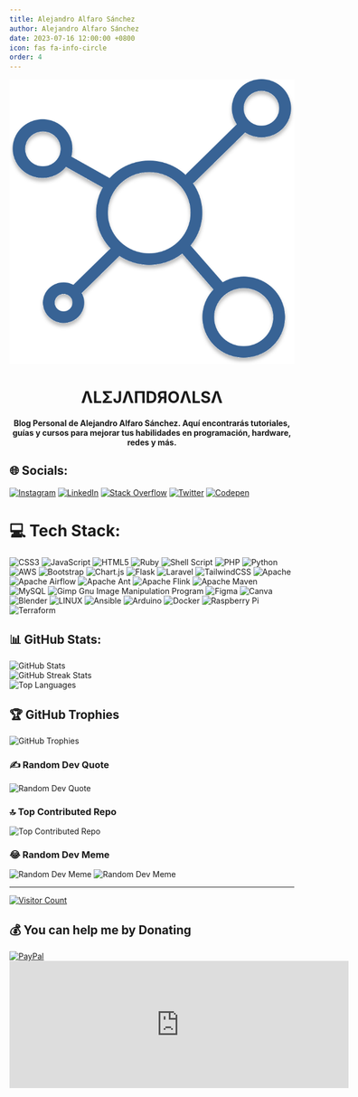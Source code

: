 ```yaml
---
title: Alejandro Alfaro Sánchez
author: Alejandro Alfaro Sánchez
date: 2023-07-16 12:00:00 +0800
icon: fas fa-info-circle
order: 4
---
```


![LOGO](/assets/img/alejandroalsa-logo.svg)


<h1 align="center"><b>ΛLΣJΛПDЯOΛLSΛ</b></h1>

<h4 align="center">Blog Personal de Alejandro Alfaro Sánchez. Aquí encontrarás tutoriales, guías y cursos para mejorar tus habilidades en programación, hardware, redes y más.</h4>


<h2>🌐 Socials:</h2>
<div>
  <a href="https://instagram.com/alex.__."><img src="https://img.shields.io/badge/Instagram-%23E4405F.svg?logo=Instagram&logoColor=white" alt="Instagram"></a>
  <a href="https://linkedin.com/in/alejandro-alfaro-sanchez"><img src="https://img.shields.io/badge/LinkedIn-%230077B5.svg?logo=linkedin&logoColor=white" alt="LinkedIn"></a>
  <a href="https://stackoverflow.com/users/alejandroalsa"><img src="https://img.shields.io/badge/-Stackoverflow-FE7A16?logo=stack-overflow&logoColor=white" alt="Stack Overflow"></a>
  <a href="https://twitter.com/alejandroalsatw"><img src="https://img.shields.io/badge/Twitter-%231DA1F2.svg?logo=Twitter&logoColor=white" alt="Twitter"></a>
  <a href="https://codepen.io/alejandroalsa"><img src="https://img.shields.io/badge/Codepen-000000?style=for-the-badge&logo=codepen&logoColor=white" alt="Codepen"></a>
</div>

<h1>💻 Tech Stack:</h1>
<div>
  <img src="https://img.shields.io/badge/css3-%231572B6.svg?style=for-the-badge&logo=css3&logoColor=white" alt="CSS3">
  <img src="https://img.shields.io/badge/javascript-%23323330.svg?style=for-the-badge&logo=javascript&logoColor=%23F7DF1E" alt="JavaScript">
  <img src="https://img.shields.io/badge/html5-%23E34F26.svg?style=for-the-badge&logo=html5&logoColor=white" alt="HTML5">
  <img src="https://img.shields.io/badge/ruby-%23CC342D.svg?style=for-the-badge&logo=ruby&logoColor=white" alt="Ruby">
  <img src="https://img.shields.io/badge/shell_script-%23121011.svg?style=for-the-badge&logo=gnu-bash&logoColor=white" alt="Shell Script">
  <img src="https://img.shields.io/badge/php-%23777BB4.svg?style=for-the-badge&logo=php&logoColor=white" alt="PHP">
  <img src="https://img.shields.io/badge/python-3670A0?style=for-the-badge&logo=python&logoColor=ffdd54" alt="Python">
  <img src="https://img.shields.io/badge/AWS-%23FF9900.svg?style=for-the-badge&logo=amazon-aws&logoColor=white" alt="AWS">
  <img src="https://img.shields.io/badge/bootstrap-%23563D7C.svg?style=for-the-badge&logo=bootstrap&logoColor=white" alt="Bootstrap">
  <img src="https://img.shields.io/badge/chart.js-F5788D.svg?style=for-the-badge&logo=chart.js&logoColor=white" alt="Chart.js">
  <img src="https://img.shields.io/badge/flask-%23000.svg?style=for-the-badge&logo=flask&logoColor=white" alt="Flask">
  <img src="https://img.shields.io/badge/laravel-%23FF2D20.svg?style=for-the-badge&logo=laravel&logoColor=white" alt="Laravel">
  <img src="https://img.shields.io/badge/tailwindcss-%2338B2AC.svg?style=for-the-badge&logo=tailwind-css&logoColor=white" alt="TailwindCSS">
  <img src="https://img.shields.io/badge/apache-%23D42029.svg?style=for-the-badge&logo=apache&logoColor=white" alt="Apache">
  <img src="https://img.shields.io/badge/Apache%20Airflow-017CEE?style=for-the-badge&logo=Apache%20Airflow&logoColor=white" alt="Apache Airflow">
  <img src="https://img.shields.io/badge/Apache%20Ant-A81C7D?style=for-the-badge&logo=Apache%20Ant&logoColor=white" alt="Apache Ant">
  <img src="https://img.shields.io/badge/Apache%20Flink-E6526F?style=for-the-badge&logo=Apache%20Flink&logoColor=white" alt="Apache Flink">
  <img src="https://img.shields.io/badge/Apache%20Maven-C71A36?style=for-the-badge&logo=Apache%20Maven&logoColor=white" alt="Apache Maven">
  <img src="https://img.shields.io/badge/mysql-%2300f.svg?style=for-the-badge&logo=mysql&logoColor=white" alt="MySQL">
  <img src="https://img.shields.io/badge/Gimp-657D8B?style=for-the-badge&logo=gimp&logoColor=FFFFFF" alt="Gimp Gnu Image Manipulation Program">
  <img src="https://img.shields.io/badge/figma-%23F24E1E.svg?style=for-the-badge&logo=figma&logoColor=white" alt="Figma">
  <img src="https://img.shields.io/badge/Canva-%2300C4CC.svg?style=for-the-badge&logo=Canva&logoColor=white" alt="Canva">
  <img src="https://img.shields.io/badge/blender-%23F5792A.svg?style=for-the-badge&logo=blender&logoColor=white" alt="Blender">
  <img src="https://img.shields.io/badge/Linux-FCC624?style=for-the-badge&logo=linux&logoColor=black" alt="LINUX">
  <img src="https://img.shields.io/badge/ansible-%231A1918.svg?style=for-the-badge&logo=ansible&logoColor=white" alt="Ansible">
  <img src="https://img.shields.io/badge/-Arduino-00979D?style=for-the-badge&logo=Arduino&logoColor=white" alt="Arduino">
  <img src="https://img.shields.io/badge/docker-%230db7ed.svg?style=for-the-badge&logo=docker&logoColor=white" alt="Docker">
  <img src="https://img.shields.io/badge/-RaspberryPi-C51A4A?style=for-the-badge&logo=Raspberry-Pi" alt="Raspberry Pi">
  <img src="https://img.shields.io/badge/terraform-%235835CC.svg?style=for-the-badge&logo=terraform&logoColor=white" alt="Terraform">
</div>

<h2>📊 GitHub Stats:</h2>
<div>
  <img src="https://github-readme-stats.vercel.app/api?username=alejandroalsa&theme=react&hide_border=false&include_all_commits=true&count_private=true" alt="GitHub Stats">
  <br/>
  <img src="https://github-readme-streak-stats.herokuapp.com/?user=alejandroalsa&theme=react&hide_border=false" alt="GitHub Streak Stats">
  <br/>
  <img src="https://github-readme-stats.vercel.app/api/top-langs/?username=alejandroalsa&theme=react&hide_border=false&include_all_commits=true&count_private=true&layout=compact" alt="Top Languages">
</div>

<h2>🏆 GitHub Trophies</h2>
<div>
  <img src="https://github-profile-trophy.vercel.app/?username=alejandroalsa&theme=onedark&no-frame=false&no-bg=false&margin-w=4" alt="GitHub Trophies">
</div>

<h3>✍️ Random Dev Quote</h3>
<div>
  <img src="https://quotes-github-readme.vercel.app/api?type=horizontal&theme=dark" alt="Random Dev Quote">
</div>

<h3>🔝 Top Contributed Repo</h3>
<div>
  <img src="https://github-contributor-stats.vercel.app/api?username=alejandroalsa&limit=5&theme=onedark&combine_all_yearly_contributions=true" alt="Top Contributed Repo">
</div>

<h3>😂 Random Dev Meme</h3>
<div>
  <img src="https://rm.up.railway.app/" width="512px" alt="Random Dev Meme">
  <img src="https://api.memegen.link/images/memes/random.png" alt="Random Dev Meme">
</div>

<hr/>

<p>
  <a href="https://visitcount.itsvg.in/api?id=alejandroalsa&icon=5&color=1"><img src="https://visitcount.itsvg.in/api?id=alejandroalsa&icon=5&color=1" alt="Visitor Count"></a>
</p>

<h2>💰 You can help me by Donating</h2>
<div>
  <a href="https://paypal.me/alejandroalsa"><img src="https://img.shields.io/badge/PayPal-00457C?style=for-the-badge&logo=paypal&logoColor=white" alt="PayPal"></a>
  <iframe src="https://github.com/sponsors/alejandroalsa/card" title="Sponsor alejandroalsa" height="225" width="600" style="border: 0;"></iframe>
</div>

<p>
  <!-- Proudly created with GPRM ( https://gprm.itsvg.in ) -->
</p>
